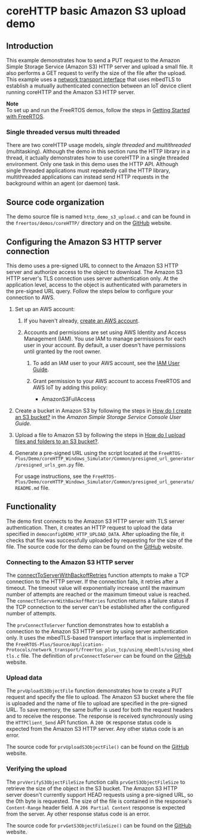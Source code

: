 # coreHTTP basic Amazon S3 upload demo<a name="core-http-s3-upload-demo"></a>

## Introduction<a name="core-http-s3-upload-demo-intro"></a>

This example demonstrates how to send a PUT request to the Amazon Simple Storage Service \(Amazon S3\) HTTP server and upload a small file\. It also performs a GET request to verify the size of the file after the upload\. This example uses a [network transport interface](https://freertos.org/network-interface.html) that uses mbedTLS to establish a mutually authenticated connection between an IoT device client running coreHTTP and the Amazon S3 HTTP server\.

**Note**  
To set up and run the FreeRTOS demos, follow the steps in [Getting Started with FreeRTOS](freertos-getting-started.md)\.

### Single threaded versus multi threaded<a name="core-http-s3-upload-demo-threads"></a>

There are two coreHTTP usage models, *single threaded* and *multithreaded* \(multitasking\)\. Although the demo in this section runs the HTTP library in a thread, it actually demonstrates how to use coreHTTP in a single threaded environment\. Only one task in this demo uses the HTTP API\. Although single threaded applications must repeatedly call the HTTP library, multithreaded applications can instead send HTTP requests in the background within an agent \(or daemon\) task\.

## Source code organization<a name="core-http-s3-upload-demo-source-code-organization"></a>

The demo source file is named `http_demo_s3_upload.c` and can be found in the `freertos/demos/coreHTTP/` directory and on the [GitHub](https://github.com/aws/amazon-freertos/blob/master/demos/coreHTTP/http_demo_s3_upload.c) website\. 

## Configuring the Amazon S3 HTTP server connection<a name="core-http-s3-upload-demo-configure-server"></a>

This demo uses a pre\-signed URL to connect to the Amazon S3 HTTP server and authorize access to the object to download\. The Amazon S3 HTTP server's TLS connection uses server authentication only\. At the application level, access to the object is authenticated with parameters in the pre\-signed URL query\. Follow the steps below to configure your connection to AWS\.

1. Set up an AWS account:

   1. If you haven't already, [ create an AWS account](https://aws.amazon.com/premiumsupport/knowledge-center/create-and-activate-aws-account/)\.

   1. Accounts and permissions are set using AWS Identity and Access Management \(IAM\)\. You use IAM to manage permissions for each user in your account\. By default, a user doesn't have permissions until granted by the root owner\.

      1. To add an IAM user to your AWS account, see the [ IAM User Guide](https://docs.aws.amazon.com/IAM/latest/UserGuide/)\.

      1. Grant permission to your AWS account to access FreeRTOS and AWS IoT by adding this policy:
         + AmazonS3FullAccess

1. Create a bucket in Amazon S3 by following the steps in [How do I create an S3 bucket?](https://docs.aws.amazon.com/AmazonS3/latest/user-guide/create-bucket.html) in the *Amazon Simple Storage Service Console User Guide*\.

1. Upload a file to Amazon S3 by following the steps in [How do I upload files and folders to an S3 bucket?](https://docs.aws.amazon.com/AmazonS3/latest/user-guide/upload-objects.html)\.

1. Generate a pre\-signed URL using the script located at the `FreeRTOS-Plus/Demo/coreHTTP_Windows_Simulator/Common/presigned_url_generator/presigned_urls_gen.py` file\.

   For usage instructions, see the `FreeRTOS-Plus/Demo/coreHTTP_Windows_Simulator/Common/presigned_url_generato/README.md` file\. 

## Functionality<a name="core-http-s3-upload-demo-functionality"></a>

The demo first connects to the Amazon S3 HTTP server with TLS server authentication\. Then, it creates an HTTP request to upload the data specified in `democonfigDEMO_HTTP_UPLOAD_DATA`\. After uploading the file, it checks that file was successfully uploaded by requesting for the size of the file\. The source code for the demo can be found on the [GitHub](https://github.com/aws/amazon-freertos/blob/master/demos/coreHTTP/http_demo_s3_upload.c) website\. 

### Connecting to the Amazon S3 HTTP server<a name="core-http-s3-upload-demo-connecting"></a>

The [ connectToServerWithBackoffRetries](https://github.com/aws/amazon-freertos/blob/master/demos/common/http_demo_helpers/http_demo_utils.c#L131-L170) function attempts to make a TCP connection to the HTTP server\. If the connection fails, it retries after a timeout\. The timeout value will exponentially increase until the maximum number of attempts are reached or the maximum timeout value is reached\. The `connectToServerWithBackoffRetries` function returns a failure status if the TCP connection to the server can't be established after the configured number of attempts\.

The `prvConnectToServer` function demonstrates how to establish a connection to the Amazon S3 HTTP server by using server authentication only\. It uses the mbedTLS\-based transport interface that is implemented in the `FreeRTOS-Plus/Source/Application-Protocols/network_transport/freertos_plus_tcp/using_mbedtls/using_mbedtls.c` file\. The definition of `prvConnectToServer` can be found on the [GitHub](https://github.com/aws/amazon-freertos/blob/master/demos/coreHTTP/http_demo_s3_upload.c#L290-L350) website\. 

### Upload data<a name="core-http-s3-upload-demo-upload-data"></a>

The `prvUploadS3ObjectFile` function demonstrates how to create a PUT request and specify the file to upload\. The Amazon S3 bucket where the file is uploaded and the name of file to upload are specified in the pre\-signed URL\. To save memory, the same buffer is used for both the request headers and to receive the response\. The response is received synchronously using the `HTTPClient_Send` API function\. A `200 OK` response status code is expected from the Amazon S3 HTTP server\. Any other status code is an error\.

The source code for `prvUploadS3ObjectFile()` can be found on the [ GitHub](https://github.com/aws/amazon-freertos/blob/master/demos/coreHTTP/http_demo_s3_upload.c#L523-L616) website\.

### Verifying the upload<a name="core-http-s3-upload-demo-verifying-data"></a>

The `prvVerifyS3ObjectFileSize` function calls `prvGetS3ObjectFileSize` to retrieve the size of the object in the S3 bucket\. The Amazon S3 HTTP server doesn't currently support HEAD requests using a pre\-signed URL, so the 0th byte is requested\. The size of the file is contained in the response's `Content-Range` header field\. A `206 Partial Content` response is expected from the server\. Ay other response status code is an error\. 

The source code for `prvGetS3ObjectFileSize()` can be found on the [GitHub](https://github.com/aws/amazon-freertos/blob/master/demos/coreHTTP/http_demo_s3_upload.c#L354-L519) website\. 